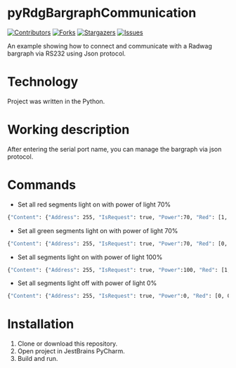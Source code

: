 # pyRdgBargraphCommunication
[![Contributors][contributors-shield]][contributors-url]
[![Forks][forks-shield]][forks-url]
[![Stargazers][stars-shield]][stars-url]
[![Issues][issues-shield]][issues-url]

An example showing how to connect and communicate with a Radwag bargraph via RS232 using Json protocol.

# Technology
Project was written in the Python.

# Working description
After entering the serial port name, you can manage the bargraph via json protocol.

# Commands
* Set all red segments light on with power of light 70%
```bash
{"Content": {"Address": 255, "IsRequest": true, "Power":70, "Red": [1, 1, 1, 1, 1, 1, 1, 1, 1], "Green": [0, 0, 0, 0, 0, 0, 0, 0, 0]}, "Crc": "bf"}
```
* Set all green segments light on with power of light 70%
```bash
{"Content": {"Address": 255, "IsRequest": true, "Power":70, "Red": [0, 0, 0, 0, 0, 0, 0, 0, 0], "Green": [1, 1, 1, 1, 1, 1, 1, 1, 1]}, "Crc": "bf"}
```
* Set all segments light on with power of light 100%
```bash
{"Content": {"Address": 255, "IsRequest": true, "Power":100, "Red": [1, 1, 1, 1, 1, 1, 1, 1, 1], "Green": [1, 1, 1, 1, 1, 1, 1, 1, 1]}, "Crc": "bf"}
```
* Set all segments light off with power of light 0%
```bash
{"Content": {"Address": 255, "IsRequest": true, "Power":0, "Red": [0, 0, 0, 0, 0, 0, 0, 0, 0], "Green": [0, 0, 0, 0, 0, 0, 0, 0, 0]}, "Crc": "bf"}
```

# Installation
1. Clone or download this repository.
2. Open project in JestBrains PyCharm.
3. Build and run.

[contributors-shield]: https://img.shields.io/github/contributors/Radwag/pyRdgBargraphCommunication.svg?style=for-the-badge
[contributors-url]: https://github.com/Radwag/pyRdgBargraphCommunication/contributors
[forks-shield]: https://img.shields.io/github/forks/Radwag/pyRdgBargraphCommunication.svg?style=for-the-badge
[forks-url]: https://github.com/Radwag/pyRdgBargraphCommunication/network/members
[stars-shield]: https://img.shields.io/github/stars/Radwag/pyRdgBargraphCommunication.svg?style=for-the-badge
[stars-url]: https://github.com/Radwag/pyRdgBargraphCommunication/stargazers
[issues-shield]: https://img.shields.io/github/issues/Radwag/pyRdgBargraphCommunication.svg?style=for-the-badge
[issues-url]: https://github.com/Radwag/pyRdgBargraphCommunication/issues
